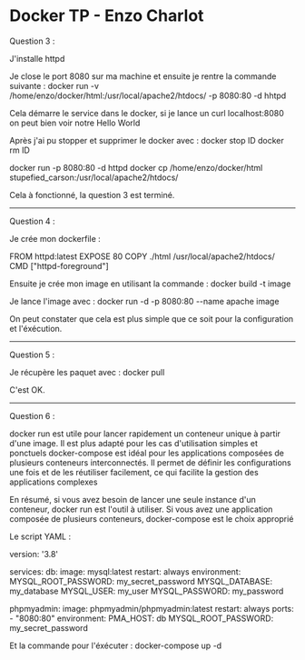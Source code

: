 # Docker TP - Enzo Charlot

Question 3 : 

J'installe httpd

Je close le port 8080 sur ma machine et ensuite je rentre la commande suivante : 
docker run -v /home/enzo/docker/html:/usr/local/apache2/htdocs/ -p 8080:80 -d hhtpd

Cela démarre le service dans le docker, si je lance un curl localhost:8080 on peut bien voir notre Hello World

Après j'ai pu stopper et supprimer le docker avec : 
docker stop ID
docker rm ID

docker run -p 8080:80 -d httpd
docker cp /home/enzo/docker/html stupefied_carson:/usr/local/apache2/htdocs/

Cela à fonctionné, la question 3 est terminé.

----------------------------------------------------------------------------

Question 4 : 

Je crée mon dockerfile : 

 FROM httpd:latest
 EXPOSE 80
 COPY ./html /usr/local/apache2/htdocs/
 CMD ["httpd-foreground"]

Ensuite je crée mon image en utilisant la commande : docker build -t image 

Je lance l'image avec : docker run -d -p 8080:80 --name apache image

On peut constater que cela est plus simple que ce soit pour la configuration et l'éxécution.

----------------------------------------------------------------------------

Question 5 : 

Je récupère les paquet avec : docker pull

C'est OK.

----------------------------------------------------------------------------

Question 6 : 

docker run est utile pour lancer rapidement un conteneur unique à partir d'une image. Il est plus adapté pour les cas d'utilisation simples et ponctuels
docker-compose est idéal pour les applications composées de plusieurs conteneurs interconnectés. Il permet de définir les configurations une fois et de les réutiliser facilement, ce qui facilite la gestion des applications complexes

En résumé, si vous avez besoin de lancer une seule instance d'un conteneur, docker run est l'outil à utiliser. Si vous avez une application composée de plusieurs conteneurs, docker-compose est le choix approprié

Le script YAML : 

version: '3.8'
 
services:
  db:
    image: mysql:latest
    restart: always
    environment:
      MYSQL_ROOT_PASSWORD: my_secret_password
      MYSQL_DATABASE: my_database
      MYSQL_USER: my_user
      MYSQL_PASSWORD: my_password
 
  phpmyadmin:
    image: phpmyadmin/phpmyadmin:latest
    restart: always
    ports:
      - "8080:80"
    environment:
      PMA_HOST: db
      MYSQL_ROOT_PASSWORD: my_secret_password

Et la commande pour l'éxécuter : docker-compose up -d




